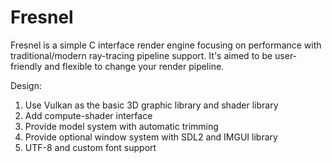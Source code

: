 Fresnel 
=============================


Fresnel is a simple C interface render engine focusing on performance with traditional/modern ray-tracing pipeline support. 
It's aimed to be user-friendly and flexible to change your render pipeline. 


Design:

1. Use Vulkan as the basic 3D graphic library and shader library
2. Add compute-shader interface
3. Provide model system with automatic trimming
4. Provide optional window system with SDL2 and IMGUI library
5. UTF-8 and custom font support 

